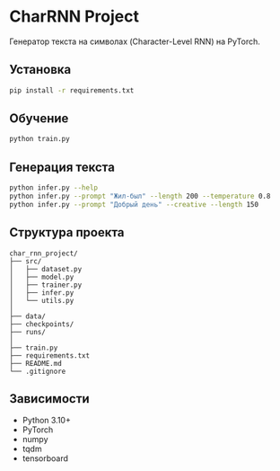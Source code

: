 # CharRNN Project

Генератор текста на символах (Character-Level RNN) на PyTorch.

## Установка
```bash
pip install -r requirements.txt
```

## Обучение
```bash
python train.py
```

## Генерация текста
```bash
python infer.py --help
python infer.py --prompt "Жил-был" --length 200 --temperature 0.8
python infer.py --prompt "Добрый день" --creative --length 150
```

## Структура проекта
```
char_rnn_project/
├── src/
│   ├── dataset.py
│   ├── model.py
│   ├── trainer.py
│   ├── infer.py
│   └── utils.py
│
├── data/
├── checkpoints/
├── runs/
│
├── train.py
├── requirements.txt
├── README.md
└── .gitignore
```

## Зависимости
- Python 3.10+
- PyTorch
- numpy
- tqdm
- tensorboard
